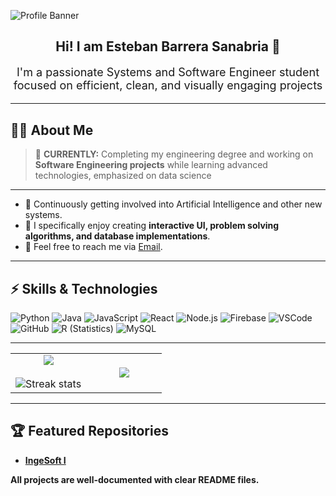 ![Profile Banner](https://dummyimage.com/1200x300/4f46e5/ffffff&text=Welcome+to+My+GitHub+Profile)

<h2 align="center">Hi! I am Esteban Barrera Sanabria 👋</h2>
<p align="center" style="font-size:18px;">
I'm a passionate Systems and Software Engineer student focused on efficient, clean, and visually engaging projects
</p>

---

## 🧑‍💻 About Me

> 🔭 **CURRENTLY:** Completing my engineering degree and working on **Software Engineering projects** while learning advanced technologies, emphasized on data science  

---

- 🌱 Continuously getting involved into Artificial Intelligence and other new systems.  
- 🎨 I specifically enjoy creating **interactive UI, problem solving algorithms, and database implementations**.  
- 💬 Feel free to reach me via [Email](mailto:ebsanabria11@gmail.com).  

---

## ⚡ Skills & Technologies

![Python](https://img.shields.io/badge/Python-3776AB?style=for-the-badge&logo=python&logoColor=white)
![Java](https://img.shields.io/badge/Java-007396?style=for-the-badge&logo=java&logoColor=white)
![JavaScript](https://img.shields.io/badge/JavaScript-F7DF1E?style=for-the-badge&logo=javascript&logoColor=black)
![React](https://img.shields.io/badge/React-61DAFB?style=for-the-badge&logo=react&logoColor=black)
![Node.js](https://img.shields.io/badge/Node.js-339933?style=for-the-badge&logo=node.js&logoColor=white)
![Firebase](https://img.shields.io/badge/Firebase-FFCA28?style=for-the-badge&logo=firebase&logoColor=black)
![VSCode](https://img.shields.io/badge/VSCode-0078D4?style=for-the-badge&logo=visual-studio-code&logoColor=white)
![GitHub](https://img.shields.io/badge/GitHub-181717?style=for-the-badge&logo=github&logoColor=white)
![R (Statistics)](https://img.shields.io/badge/-R-05122A?style=flat&logo=R&logoColor=276DC3)
![MySQL](https://shields.io/badge/MySQL-lightgrey?logo=mysql&style=plastic&logoColor=white&labelColor=blue)

---

<!--- stats & Trophy (start) -->
<p align="center">
  <table align="center">
    <tr border="none">
      <td width="50%" align="center">
        <img align="center" src="https://github-readme-stats.vercel.app/api?username=tebanspam11&theme=dark&show_icons=true&count_private=true" />
        <br></br>
        <img title="🔥 Get streak stats for your profile at git.io/streak-stats" alt="Streak stats" src="https://github-readme-streak-stats.herokuapp.com/?user=tebanspam11&theme=dark&hide_border=false" /> 
      </td>
      <td width="50%" align="center">
        <img align="center" src="https://github-readme-stats.vercel.app/api/top-langs/?username=tebanspam11&theme=dark&hide_border=false&langs_count=10" />
      </td>
    </tr>
  </table>
</p>
<!--- stats & Trophy (end) -->

---

## 🏆 Featured Repositories

- [**IngeSoft I**](https://github.com/tebanspam11/Estamos-Meluk)  

**All projects are well-documented with clear README files.**
